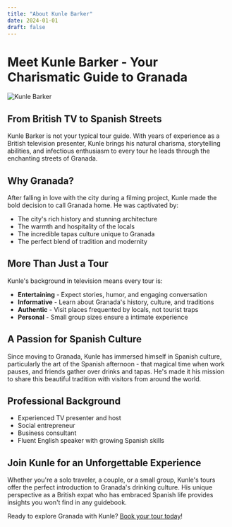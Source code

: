 ```yaml
---
title: "About Kunle Barker"
date: 2024-01-01
draft: false
---
```


# Meet Kunle Barker - Your Charismatic Guide to Granada

![Kunle Barker](https://greatbritishspeakers.co.uk/wp-content/uploads/2020/05/Kunle-Barker-Property-expert-speaker-presenter-from-Great-British-Speakers-1.jpg)

## From British TV to Spanish Streets

Kunle Barker is not your typical tour guide. With years of experience as a British television presenter, Kunle brings his natural charisma, storytelling abilities, and infectious enthusiasm to every tour he leads through the enchanting streets of Granada.

## Why Granada?

After falling in love with the city during a filming project, Kunle made the bold decision to call Granada home. He was captivated by:

- The city's rich history and stunning architecture
- The warmth and hospitality of the locals
- The incredible tapas culture unique to Granada
- The perfect blend of tradition and modernity

## More Than Just a Tour

Kunle's background in television means every tour is:

- **Entertaining** - Expect stories, humor, and engaging conversation
- **Informative** - Learn about Granada's history, culture, and traditions
- **Authentic** - Visit places frequented by locals, not tourist traps
- **Personal** - Small group sizes ensure a intimate experience

## A Passion for Spanish Culture

Since moving to Granada, Kunle has immersed himself in Spanish culture, particularly the art of the Spanish afternoon - that magical time when work pauses, and friends gather over drinks and tapas. He's made it his mission to share this beautiful tradition with visitors from around the world.

## Professional Background

- Experienced TV presenter and host
- Social entrepreneur
- Business consultant
- Fluent English speaker with growing Spanish skills

## Join Kunle for an Unforgettable Experience

Whether you're a solo traveler, a couple, or a small group, Kunle's tours offer the perfect introduction to Granada's drinking culture. His unique perspective as a British expat who has embraced Spanish life provides insights you won't find in any guidebook.

Ready to explore Granada with Kunle? [Book your tour today](/booking/)!